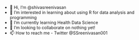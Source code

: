 - 👋 Hi, I’m @shivasreenivasan
- 👀 I’m interested in learning about using R for data analysis and programming
- 🌱 I’m currently learning Health Data Science
- 💞️ I’m looking to collaborate on nothing yet!
- 📫 How to reach me - Twitter @SSreenivasan001

<!---
shivasreenivasan/shivasreenivasan is a ✨ special ✨ repository because its `README.md` (this file) appears on your GitHub profile.
You can click the Preview link to take a look at your changes.
--->
